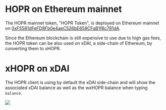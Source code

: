 <!-- ---
description: 'The rundown on testnet HOPR, the token used for our testnets'
--- -->
# HOPR on Ethereum mainnet

The HOPR mainnet token, "HOPR Token", is deployed on Ethereum mainnet on [0xF5581dFeFD8Fb0e4aeC526bE659CFaB1f8c781dA](https://etherscan.io/address/0xF5581dFeFD8Fb0e4aeC526bE659CFaB1f8c781dA).

Since the Ethereum blockchain is still expensive to use due to high gas fees, the HOPR token can be also used on xDAI, a side-chain of Ethereum, by converting them to xHOPR.

# xHOPR on xDAI

The HOPR client is using by default the xDAI side-chain and will show the associated xDAI balance as well as the wxHOPR balance when typing `balance`.

![](../../images/wxHOPR.png)


<!-- # Testnet HOPR Tokens

The HOPR mainnet will run on the Ethereum chain, and HOPR will be an ERC-20 compatible token.

The testnet runs on Goerli Network, so requires a GOERLI-compatible token. That's why the testnet will use testnet HOPR.

Just like in the HOPR mainnet, you'll receive testnet HOPR when you relay data to other users in the network.

Testnet HOPR works like the HOPR token will: you receive it for relaying and mixing data in the HOPR mixnet, and you spend it to send data.

You can check your testnet HOPR balance at any time by typing `balance` in HOPRd or in your HOPR AVADO Node. This will also show you your gETH balance, under `native`.

```eval_rst
.. DANGER::
   The testnet HOPR token will only work on our HOPR testnets. It is not the final HOPR token that will run on mainnet and for legal reasons testnet HOPR tokens cannot be transferred to HOPR tokens. Prizes for our testnets will be solely determined by your final score on the testnet leaderboard, not the number of testnet HOPR tokens you control.
``` -->
